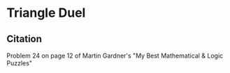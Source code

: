 # Triangle Duel

## Citation
Problem 24 on page 12 of Martin Gardner's "My Best Mathematical & Logic Puzzles"

